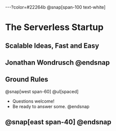 ---?color=#22264b
@snap[span-100 text-white]
# The Serverless Startup
## Scalable Ideas, Fast and Easy

**Jonathan Wondrusch**
@endsnap
---

## Ground Rules
@snap[west span-60]
@ul[spaced]
- Questions welcome!
- Be ready to answer some.
@endsnap

@snap[east span-40]
@endsnap
---

